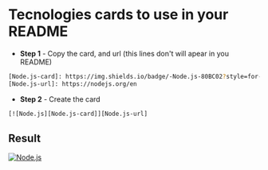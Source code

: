 # Tecnologies cards to use in your README

- <strong>Step 1</strong> - Copy the card, and url (this lines don't will apear in you README)

```bash
[Node.js-card]: https://img.shields.io/badge/-Node.js-80BC02?style=for-the-badge&logo=node.js&logoColor=black
[Node.js-url]: https://nodejs.org/en
```
- <strong>Step 2</strong> - Create the card

```bash
[![Node.js][Node.js-card]][Node.js-url]
```
## Result 

[![Node.js][Node.js-card]][Node.js-url]


[Node.js-card]: https://img.shields.io/badge/-Node.js-80BC02?style=for-the-badge&logo=node.js&logoColor=black
[Node.js-url]: https://nodejs.org/en

[Node.js]: https://img.shields.io/badge/-Node.js-80BC02?style=for-the-badge&logo=node.js&logoColor=black
[Node.js-url]: https://nodejs.org/en

[Git]: https://img.shields.io/badge/Git-F05033?style=for-the-badge&logo=git&logoColor=white
[Git-url]: https://git-scm.com

[NPM]: https://img.shields.io/badge/NPM-CC3534?style=for-the-badge&logo=npm&logoColor=white
[NPM-url]: https://www.npmjs.com

[DOCKER]: https://img.shields.io/badge/Docker-0db7ed?style=for-the-badge&logo=docker&logoColor=white
[DOCKER-url]: https://www.docker.com

[EXPRESS]: https://img.shields.io/badge/Express-FFFFFF?style=for-the-badge&logo=express&logoColor=black
[EXPRESS-url]: https://expressjs.com
